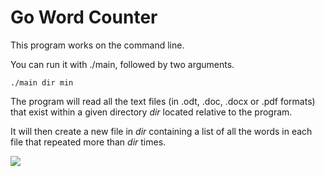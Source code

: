 # Go Word Counter

This program works on the command line.

You can run it with ./main, followed by two arguments.

    ./main dir min
    
The program will read all the text files (in .odt, .doc, .docx or .pdf formats) that exist within a given directory *dir* located relative to the program.

It will then create a new file in *dir* containing a list of all the words in each file that repeated more than *dir* times.

![](https://github.com/maxhealy01/word_counter/blob/main/functionality.gif)
